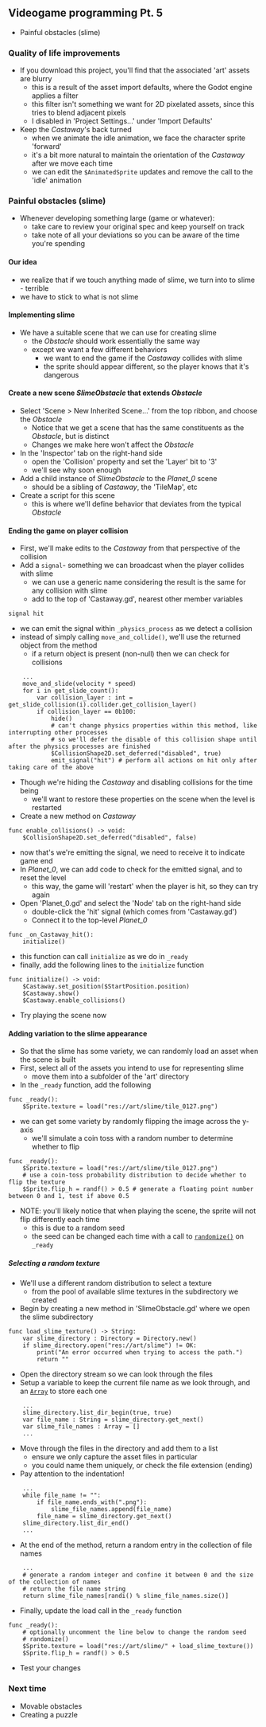 ## Videogame programming Pt. 5
- Painful obstacles (slime)

### Quality of life improvements
- If you download this project, you'll find that the associated 'art' assets are blurry
  - this is a result of the asset import defaults, where the Godot engine applies a filter
  - this filter isn't something we want for 2D pixelated assets, since this tries to blend adjacent pixels
  - I disabled in 'Project Settings...' under 'Import Defaults'
- Keep the _Castaway_'s back turned
  - when we animate the idle animation, we face the character sprite 'forward'
  - it's a bit more natural to maintain the orientation of the _Castaway_ after we move each time
  - we can edit the `$AnimatedSprite` updates and remove the call to the 'idle' animation

### Painful obstacles (slime)
- Whenever developing something large (game or whatever):
  - take care to review your original spec and keep yourself on track
  - take note of all your deviations so you can be aware of the time you're spending

#### Our idea
- we realize that if we touch anything made of slime, we turn into to slime - terrible
- we have to stick to what is not slime

#### Implementing slime
- We have a suitable scene that we can use for creating slime
  - the _Obstacle_ should work essentially the same way
  - except we want a few different behaviors
    - we want to end the game if the _Castaway_ collides with slime
    - the sprite should appear different, so the player knows that it's dangerous

#### Create a new scene _SlimeObstacle_ that extends _Obstacle_
- Select 'Scene > New Inherited Scene...' from the top ribbon, and choose the _Obstacle_
  - Notice that we get a scene that has the same constituents as the _Obstacle_, but is distinct
  - Changes we make here won't affect the _Obstacle_
- In the 'Inspector' tab on the right-hand side
  - open the 'Collision' property and set the 'Layer' bit to '3'
  - we'll see why soon enough
- Add a child instance of _SlimeObstacle_ to the _Planet\_0_ scene
  - should be a sibling of _Castaway_, the 'TileMap', etc
- Create a script for this scene
  - this is where we'll define behavior that deviates from the typical _Obstacle_

#### Ending the game on player collision
- First, we'll make edits to the _Castaway_ from that perspective of the collision
- Add a `signal`- something we can broadcast when the player collides with slime
  - we can use a generic name considering the result is the same for any collision with slime
  - add to the top of 'Castaway.gd', nearest other member variables
```
signal hit
```
- we can emit the signal within `_physics_process` as we detect a collision
- instead of simply calling `move_and_collide()`, we'll use the returned object from the method
  - if a return object is present (non-null) then we can check for collisions
```
    ...
    move_and_slide(velocity * speed)
    for i in get_slide_count():
	    var collision_layer : int = get_slide_collision(i).collider.get_collision_layer()
	    if collision_layer == 0b100:
		    hide()
            # can't change physics properties within this method, like interrupting other processes
            # so we'll defer the disable of this collision shape until after the physics processes are finished
		    $CollisionShape2D.set_deferred("disabled", true)
		    emit_signal("hit") # perform all actions on hit only after taking care of the above
```
- Though we're hiding the _Castaway_ and disabling collisions for the time being
  - we'll want to restore these properties on the scene when the level is restarted
- Create a new method on _Castaway_
```
func enable_collisions() -> void:
	$CollisionShape2D.set_deferred("disabled", false)
```
- now that's we're emitting the signal, we need to receive it to indicate game end
- In _Planet\_0_, we can add code to check for the emitted signal, and to reset the level
  - this way, the game will 'restart' when the player is hit, so they can try again
- Open 'Planet\_0.gd' and select the 'Node' tab on the right-hand side
  - double-click the 'hit' signal (which comes from 'Castaway.gd')
  - Connect it to the top-level _Planet\_0_
```
func _on_Castaway_hit():
    initialize()
```
- this function can call `initialize` as we do in `_ready`
- finally, add the following lines to the `initialize` function
```
func initialize() -> void:
	$Castaway.set_position($StartPosition.position)
	$Castaway.show()
	$Castaway.enable_collisions()
```
- Try playing the scene now

#### Adding variation to the slime appearance
- So that the slime has some variety, we can randomly load an asset when the scene is built
- First, select all of the assets you intend to use for representing slime
  - move them into a subfolder of the 'art' directory
- In the `_ready` function, add the following
```
func _ready():
	$Sprite.texture = load("res://art/slime/tile_0127.png")
```
- we can get some variety by randomly flipping the image across the y-axis
  - we'll simulate a coin toss with a random number to determine whether to flip
```
func _ready():
	$Sprite.texture = load("res://art/slime/tile_0127.png")
    # use a coin-toss probability distribution to decide whether to flip the texture
    $Sprite.flip_h = randf() > 0.5 # generate a floating point number between 0 and 1, test if above 0.5
```
- NOTE: you'll likely notice that when playing the scene, the sprite will not flip differently each time
    - this is due to a random seed
    - the seed can be changed each time with a call to [`randomize()`](https://docs.godotengine.org/en/latest/tutorials/math/random_number_generation.html?highlight=randomize#the-randomize-method) on `_ready`

##### Selecting a random texture
- We'll use a different random distribution to select a texture
  - from the pool of available slime textures in the subdirectory we created
- Begin by creating a new method in 'SlimeObstacle.gd' where we open the slime subdirectory
```
func load_slime_texture() -> String:
	var slime_directory : Directory = Directory.new()
	if slime_directory.open("res://art/slime") != OK:
		print("An error occurred when trying to access the path.")
		return ""
```
- Open the directory stream so we can look through the files
- Setup a variable to keep the current file name as we look through, and an [`Array`](https://docs.godotengine.org/en/stable/classes/class_array.html?#class-array) to store each one
```
    ...
    slime_directory.list_dir_begin(true, true)
	var file_name : String = slime_directory.get_next()
	var slime_file_names : Array = []
    ...
```
- Move through the files in the directory and add them to a list
  - ensure we only capture the asset files in particular
  - you could name them uniquely, or check the file extension (ending)
- Pay attention to the indentation!
```
    ...
    while file_name != "":
		if file_name.ends_with(".png"):
			slime_file_names.append(file_name)
		file_name = slime_directory.get_next()
	slime_directory.list_dir_end()
    ...
```
- At the end of the method, return a random entry in the collection of file names
```
    ...
    # generate a random integer and confine it between 0 and the size of the collection of names
    # return the file name string
    return slime_file_names[randi() % slime_file_names.size()]
```
- Finally, update the load call in the `_ready` function
```
func _ready():
    # optionally uncomment the line below to change the random seed
	# randomize()
	$Sprite.texture = load("res://art/slime/" + load_slime_texture())
	$Sprite.flip_h = randf() > 0.5
```
- Test your changes

### Next time
- Movable obstacles
- Creating a puzzle

